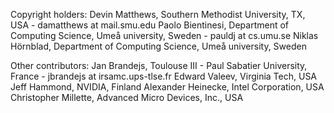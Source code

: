 Copyright holders:
Devin Matthews, Southern Methodist University, TX, USA - damatthews at mail.smu.edu
Paolo Bientinesi, Department of Computing Science, Umeå university, Sweden - pauldj at cs.umu.se
Niklas Hörnblad, Department of Computing Science, Umeå university, Sweden 

Other contributors:
Jan Brandejs, Toulouse III - Paul Sabatier University, France - jbrandejs at irsamc.ups-tlse.fr
Edward Valeev, Virginia Tech, USA
Jeff Hammond, NVIDIA, Finland
Alexander Heinecke, Intel Corporation, USA
Christopher Millette, Advanced Micro Devices, Inc., USA
